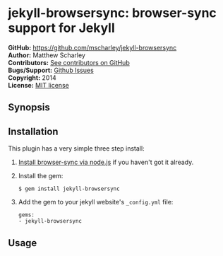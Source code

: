 jekyll-browsersync: browser-sync support for Jekyll
=====================================================

**GitHub:** https://github.com/mscharley/jekyll-browsersync  
**Author:** Matthew Scharley  
**Contributors:** [See contributors on GitHub][gh-contrib]  
**Bugs/Support:** [Github Issues][gh-issues]  
**Copyright:** 2014  
**License:** [MIT license][license]

Synopsis
--------

Installation
------------

This plugin has a very simple three step install:

1.  [Install browser-sync via node.js][browser-sync install] if you haven't got it already.

2.  Install the gem:

        $ gem install jekyll-browsersync

3.  Add the gem to your jekyll website's `_config.yml` file:

        gems:
        - jekyll-browsersync

Usage
-----


  [license]: https://raw.github.com/mscharley/jekyll-browsersync/master/LICENSE
  [gh-contrib]: https://github.com/mscharley/jekyll-browsersync/graphs/contributors
  [gh-issues]: https://github.com/mscharley/jekyll-browsersync/issues
  [browser-sync install]: https://github.com/shakyShane/browser-sync#install

